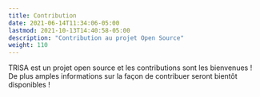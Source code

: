 ```yaml
---
title: Contribution
date: 2021-06-14T11:34:06-05:00
lastmod: 2021-10-13T14:40:58-05:00
description: "Contribution au projet Open Source"
weight: 110
---
```


TRISA est un projet open source et les contributions sont les bienvenues ! De plus amples informations sur la façon de contribuer seront bientôt disponibles !
